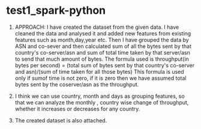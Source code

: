 # test1_spark-python
1. APPROACH:
I have created the dataset from the given data.
I have cleaned the data and analysed it and added new features from existing features such as month,day,year etc.
Then I have  grouped the data by ASN and co-sever and then calculated sum of all the bytes sent by that country's co-server/asn and sum of total time taken by that server/asn  
to send that much amount of bytes.
The formula used is throughput(in bytes per second) = (total sum of bytes sent by that country's co-server and asn)/(sum of time taken for all those bytes)
This formula is used only if sumof time is not zero, if it is zero then we have assumed total bytes sent by the coserver/asn as the throughput.

2. I think we can use country, month and days as grouping features, so that we can analyze the  monthly , country wise change of throughput, whether it increases or decreases for any country.
3. The  created dataset is also attached.

